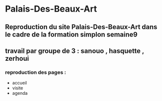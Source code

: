 # Palais-Des-Beaux-Art
## Reproduction du site Palais-Des-Beaux-Art dans le cadre de la formation simplon semaine9
## travail par groupe de 3 : sanouo , hasquette , zerhoui
### reproduction des pages : 
- accueil
- visite
- agenda
